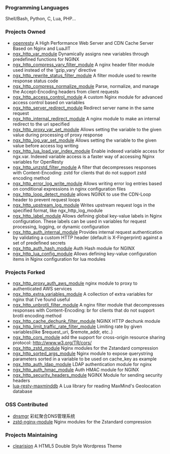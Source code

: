 ### Programming Languages

Shell/Bash, Python, C, Lua, PHP...

### Projects Owned

- [openresty](https://github.com/HanadaLee/openresty) A High Performance Web Server and CDN Cache Server Based on Nginx and LuaJIT
- [ngx_http_var_module](https://github.com/HanadaLee/ngx_http_var_module) Dynamically assigns new variables through predefined functions for NGINX
- [ngx_http_compress_vary_filter_module](https://github.com/HanadaLee/ngx_http_compress_vary_filter_module) A nginx header filter module used instead of the 'gzip_vary' directive
- [ngx_http_rewrite_status_filter_module](https://github.com/HanadaLee/ngx_http_rewrite_status_filter_module) A filter module used to rewrite response status code
- [ngx_http_compress_normalize_module](https://github.com/HanadaLee/ngx_http_compress_normalize_module) Parse, normalize, and manage the Accept-Encoding headers from client requests
- [ngx_http_access_control_module](https://github.com/HanadaLee/ngx_http_access_control_module) A custom Nginx module for advanced access control based on variables
- [ngx_http_server_redirect_module](https://github.com/HanadaLee/ngx_http_server_redirect_module) Redirect server name in the same request
- [ngx_http_internal_redirect_module](https://github.com/HanadaLee/ngx_http_internal_redirect_module) A nginx module to make an internal redirect to the uri specified
- [ngx_http_proxy_var_set_module](https://github.com/HanadaLee/ngx_http_proxy_var_set_module) Allows setting the variable to the given value during processing of proxy response
- [ngx_http_log_var_set_module](https://github.com/HanadaLee/ngx_http_log_var_set_module) Allows setting the variable to the given value before access log writing
- [ngx_http_lua_load_var_index_module](https://github.com/HanadaLee/ngx_http_lua_load_var_index_module) Enable indexed variable access for ngx.var. Indexed variable access is a faster way of accessing Nginx variables for OpenResty
- [ngx_http_unzstd_filter_module](https://github.com/HanadaLee/ngx_http_unzstd_filter_module) A filter that decompresses responses with Content-Encoding: zstd for clients that do not support zstd encoding method
- [ngx_http_error_log_write_module](https://github.com/HanadaLee/ngx_http_error_log_write_module) Allows writing error log entries based on conditional expressions in nginx configuration files
- [ngx_http_loop_detect_module](https://github.com/HanadaLee/ngx_http_loop_detect_module) allows NGINX to use the CDN-Loop header to prevent request loops
- [ngx_http_upstream_log_module](https://github.com/HanadaLee/ngx_http_upstream_log_module) Writes upstream request logs in the specified format, like ngx_http_log_module
- [ngx_http_label_module](https://github.com/HanadaLee/ngx_http_label_module) Allows defining global key-value labels in Nginx configuration. These labels can be used in variables for request processing, logging, or dynamic configuration
- [ngx_http_auth_internal_module](https://github.com/HanadaLee/ngx_http_auth_internal_module) Provides internal request authentication by validating a custom HTTP header (default is X-Fingerprint) against a set of predefined secrets
- [ngx_http_auth_hash_module](https://github.com/HanadaLee/ngx_http_auth_hash_module) Auth Hash module for NGINX
- [ngx_http_lua_config_module](https://github.com/HanadaLee/ngx_http_lua_config_module) Allows defining key-value configuration items in Nginx configuration for lua modules

### Projects Forked

- [ngx_http_proxy_auth_aws_module](https://github.com/HanadaLee/ngx_http_proxy_auth_aws_module) nginx module to proxy to authenticated AWS services
- [ngx_http_extra_variables_module](https://github.com/HanadaLee/ngx_http_extra_variables_module) A collection of extra variables for nginx that I've found useful
- [ngx_http_unbrotli_filter_module](https://github.com/HanadaLee/ngx_http_unbrotli_filter_module) A nginx filter module that decompresses responses with Content-Encoding: br for clients that do not support brotli encoding method
- [ngx_http_cache_dechunk_filter_module](https://github.com/HanadaLee/ngx_http_cache_dechunk_filter_module) NGINX HTTP dechunk module
- [ngx_http_limit_traffic_rate_filter_module](https://github.com/HanadaLee/ngx_http_limit_traffic_rate_filter_module) Limiting rate by given variables(like $request_uri, $remote_addr, etc..)
- [ngx_http_cors_module](https://github.com/HanadaLee/ngx_http_cors_module) add the support for cross-origin resource sharing protocol: http://www.w3.org/TR/cors/
- [ngx_http_zstd_module](https://github.com/HanadaLee/ngx_http_zstd_module) Nginx modules for the Zstandard compression
- [ngx_http_sorted_args_module](https://github.com/HanadaLee/ngx_http_sorted_args_module) Nginx module to expose querystring parameters sorted in a variable to be used on cache_key as example
- [ngx_http_auth_ldap_module](https://github.com/HanadaLee/ngx_http_auth_ldap_module) LDAP authentication module for nginx
- [ngx_http_auth_hmac_module](https://github.com/HanadaLee/ngx_http_auth_hmac_module) Auth HMAC module for NGINX
- [ngx_http_security_headers_module](https://github.com/HanadaLee/ngx_http_security_headers_module) NGINX Module for sending security headers
- [lua-resty-maxminddb](https://github.com/HanadaLee/lua-resty-maxminddb) A Lua library for reading MaxMind's Geolocation database

### OSS Contributed

- [dnsmgr](https://github.com/HanadaLee/dnsmgr) 彩虹聚合DNS管理系统
- [zstd-nginx-module](https://github.com/tokers/zstd-nginx-module) Nginx modules for the Zstandard compression

### Projects Maintaining

- [clearision](https://github.com/tamersunion/clearision) A HTML5 Double Style Wordpress Theme